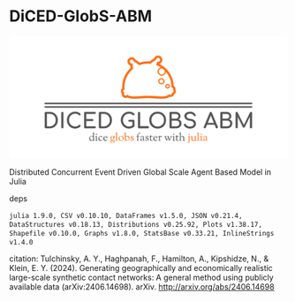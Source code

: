 # DiCED-GlobS-ABM

![logo](diced-globs-logo.png)

Distributed Concurrent Event Driven Global Scale Agent Based Model in Julia

deps

    julia 1.9.0, CSV v0.10.10, DataFrames v1.5.0, JSON v0.21.4, DataStructures v0.18.13, Distributions v0.25.92, Plots v1.38.17, Shapefile v0.10.0, Graphs v1.8.0, StatsBase v0.33.21, InlineStrings v1.4.0

citation: Tulchinsky, A. Y., Haghpanah, F., Hamilton, A., Kipshidze, N., & Klein, E. Y. (2024). Generating geographically and economically realistic large-scale synthetic contact networks: A general method using publicly available data (arXiv:2406.14698). arXiv. http://arxiv.org/abs/2406.14698
